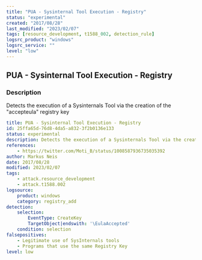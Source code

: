 ```yaml
---
title: "PUA - Sysinternal Tool Execution - Registry"
status: "experimental"
created: "2017/08/28"
last_modified: "2023/02/07"
tags: [resource_development, t1588_002, detection_rule]
logsrc_product: "windows"
logsrc_service: ""
level: "low"
---
```


## PUA - Sysinternal Tool Execution - Registry

### Description

Detects the execution of a Sysinternals Tool via the creation of the "accepteula" registry key

```yml
title: PUA - Sysinternal Tool Execution - Registry
id: 25ffa65d-76d8-4da5-a832-3f2b0136e133
status: experimental
description: Detects the execution of a Sysinternals Tool via the creation of the "accepteula" registry key
references:
    - https://twitter.com/Moti_B/status/1008587936735035392
author: Markus Neis
date: 2017/08/28
modified: 2023/02/07
tags:
    - attack.resource_development
    - attack.t1588.002
logsource:
    product: windows
    category: registry_add
detection:
    selection:
        EventType: CreateKey
        TargetObject|endswith: '\EulaAccepted'
    condition: selection
falsepositives:
    - Legitimate use of SysInternals tools
    - Programs that use the same Registry Key
level: low

```
